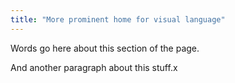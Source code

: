 ```yaml
---
title: "More prominent home for visual language"
---
```


Words go here about this section of the page.

And another paragraph about this stuff.x

